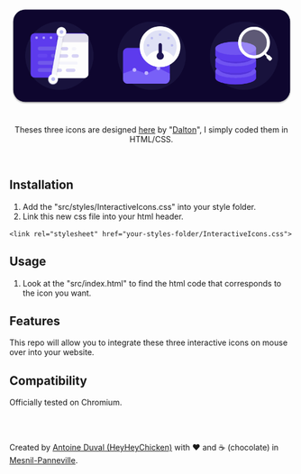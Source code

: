 <div align="center">  
    <a href="https://github.com/HeyHeyChicken/Interactive-Icons">  
        <img alt="logo" src="https://github.com/HeyHeyChicken/Interactive-Icons/blob/master/resources/github-logo.gif" width="500">  
    </a>  
</div>    
<br/>
<div align="center">  

Theses three icons are designed [here](//dribbble.com/shots/4782458-Interactive-Icons) by "[Dalton](//dribbble.com/Dalton)", I simply coded them in HTML/CSS.  

</div>
<br/>

## Installation

1) Add the "src/styles/InteractiveIcons.css" into your style folder.
2) Link this new css file into your html header.
```
<link rel="stylesheet" href="your-styles-folder/InteractiveIcons.css">
```

## Usage

1) Look at the "src/index.html" to find the html code that corresponds to the icon you want.

## Features

This repo will allow you to integrate these three interactive icons on mouse over into your website.

## Compatibility

Officially tested on Chromium.

<br/>
<br/>

Created by [Antoine Duval (HeyHeyChicken)](//antoine.cuffel.fr) with ❤ and ☕ (chocolate) in [Mesnil-Panneville](//en.wikipedia.org/wiki/Mesnil-Panneville).
